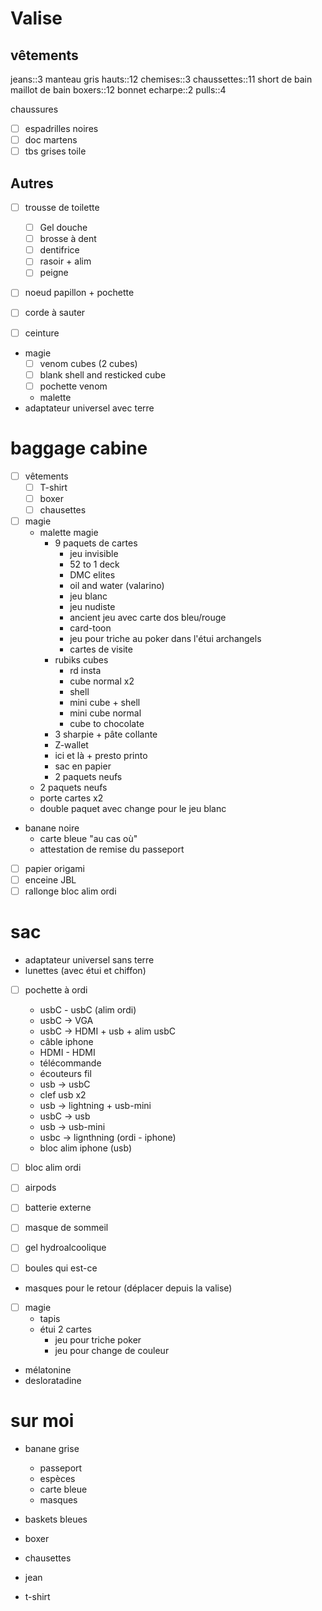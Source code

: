 # Valise
## vêtements
jeans::3
manteau gris
hauts::12
chemises::3
chaussettes::11
short de bain
maillot de bain
boxers::12
bonnet
echarpe::2
pulls::4

chaussures
 - [ ] espadrilles noires
 - [ ] doc martens
 - [ ] tbs grises toile

## Autres
 - [ ] trousse de toilette
     - [ ] Gel douche
     - [ ] brosse à dent
     - [ ] dentifrice
     - [ ] rasoir + alim
     - [ ] peigne
 - [ ] noeud papillon + pochette
 - [ ] corde à sauter
 - [ ] ceinture
 

 - magie
     - [ ] venom cubes (2 cubes)
     - [ ] blank shell and resticked cube
     - [ ] pochette venom
     - malette
 - adaptateur universel avec terre

# baggage cabine 
 - [ ] vêtements
     - [ ] T-shirt
     - [ ] boxer
     - [ ] chausettes

 - [ ] magie
     - malette magie
         - 9 paquets de cartes
             - jeu invisible
             - 52 to 1 deck
             - DMC elites
             - oil and water (valarino)
             - jeu blanc
             - jeu nudiste
             - ancient jeu avec carte dos bleu/rouge
             - card-toon
             - jeu pour triche au poker dans l'étui archangels
             - cartes de visite
         - rubiks cubes
             - rd insta
             - cube normal x2
             - shell
             - mini cube + shell
             - mini cube normal
             - cube to chocolate
         - 3 sharpie + pâte collante
         - Z-wallet
         - ici et là + presto printo
         - sac en papier
         - 2 paquets neufs
     - 2 paquets neufs
     - porte cartes x2
     - double paquet avec change pour le jeu blanc

 - banane noire
     - carte bleue "au cas où"
     - attestation de remise du passeport

 
- [ ] papier origami
- [ ] enceine JBL
- [ ] rallonge bloc alim ordi

# sac
 - adaptateur universel sans terre
 - lunettes (avec étui et chiffon)
 
 - [ ] pochette à ordi
     - usbC - usbC (alim ordi)
     - usbC -> VGA
     - usbC -> HDMI + usb + alim usbC
     - câble iphone
     - HDMI - HDMI
     - télécommande
     - écouteurs fil
     - usb -> usbC
     - clef usb x2
     - usb -> lightning + usb-mini
     - usbC -> usb
     - usb -> usb-mini
     - usbc -> lignthning (ordi - iphone)
     - bloc alim iphone (usb)
 - [ ] bloc alim ordi
 - [ ] airpods
 
 - [ ] batterie externe
 - [ ] masque de sommeil
 - [ ] gel hydroalcoolique
 - [ ] boules qui est-ce
 - masques pour le retour (déplacer depuis la valise)
 
 - [ ] magie
     - tapis
     - étui 2 cartes
         - jeu pour triche poker
         - jeu pour change de couleur

- mélatonine
- desloratadine

# sur moi

- banane grise
    - passeport
    - espèces
    - carte bleue
    - masques

- baskets bleues
- boxer
- chausettes
- jean
- t-shirt

